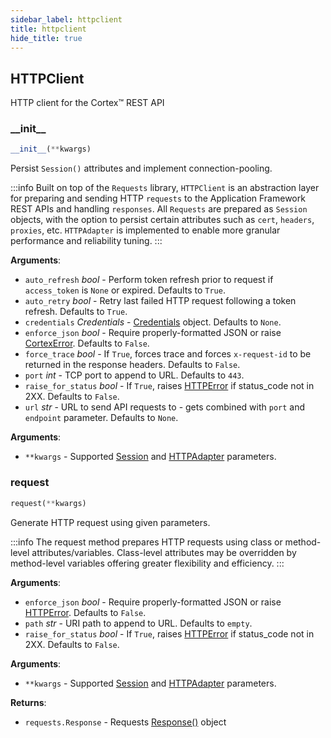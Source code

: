 ```yaml
---
sidebar_label: httpclient
title: httpclient
hide_title: true
---
```

## HTTPClient

HTTP client for the Cortex™ REST API

### \_\_init\_\_

```python
__init__(**kwargs)
```

Persist `Session()` attributes and implement connection-pooling.

:::info
Built on top of the `Requests` library, `HTTPClient` is an
abstraction layer for preparing and sending HTTP `requests` to the
Application Framework REST APIs and handling `responses`. All
`Requests` are prepared as `Session` objects, with the option
to persist certain attributes such as `cert`, `headers`,
`proxies`, etc. `HTTPAdapter` is implemented to enable more
granular performance and reliability tuning.
:::

**Arguments**:

- `auto_refresh` _bool_ - Perform token refresh prior to request if `access_token` is `None` or expired. Defaults to `True`.
- `auto_retry` _bool_ - Retry last failed HTTP request following a token refresh. Defaults to `True`.
- `credentials` _Credentials_ - [Credentials](credentials.md#credentials) object. Defaults to `None`.
- `enforce_json` _bool_ - Require properly-formatted JSON or raise [CortexError](exceptions.md#cortexerror). Defaults to `False`.
- `force_trace` _bool_ - If `True`, forces trace and forces `x-request-id` to be returned in the response headers. Defaults to `False`.
- `port` _int_ - TCP port to append to URL. Defaults to `443`.
- `raise_for_status` _bool_ - If `True`, raises [HTTPError](exceptions.md#httperror) if status_code not in 2XX. Defaults to `False`.
- `url` _str_ - URL to send API requests to - gets combined with `port` and `endpoint` parameter. Defaults to `None`.
  

**Arguments**:

- `**kwargs` - Supported [Session](https://github.com/psf/requests/blob/main/requests/sessions.py#L337) and
  [HTTPAdapter](https://github.com/psf/requests/blob/main/requests/adapters.py#L85) parameters.

### request

```python
request(**kwargs)
```

Generate HTTP request using given parameters.

:::info
The request method prepares HTTP requests using class or
method-level attributes/variables. Class-level attributes may be
overridden by method-level variables offering greater
flexibility and efficiency.
:::

**Arguments**:

- `enforce_json` _bool_ - Require properly-formatted JSON or raise [HTTPError](exceptions.md#httperror). Defaults to `False`.
- `path` _str_ - URI path to append to URL. Defaults to `empty`.
- `raise_for_status` _bool_ - If `True`, raises [HTTPError](exceptions.md#httperror) if status_code not in 2XX. Defaults to `False`.
  

**Arguments**:

- `**kwargs` - Supported [Session](https://github.com/psf/requests/blob/main/requests/sessions.py#L337) and
  [HTTPAdapter](https://github.com/psf/requests/blob/main/requests/adapters.py#L85) parameters.
  

**Returns**:

- `requests.Response` - Requests [Response()](https://docs.python-requests.org/en/latest/api/#requests.Response) object

